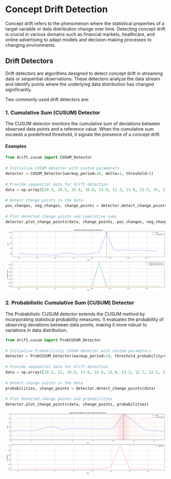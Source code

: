# **Concept Drift Detection**

Concept drift refers to the phenomenon where the statistical properties of a target variable or data distribution change over time. Detecting concept drift is crucial in various domains such as financial markets, healthcare, and online advertising to adapt models and decision-making processes to changing environments.

## **Drift Detectors**

Drift detectors are algorithms designed to detect concept drift in streaming data or sequential observations. These detectors analyze the data stream and identify points where the underlying data distribution has changed significantly.

Two commonly used drift detectors are:

### **1. Cumulative Sum (CUSUM) Detector**

The CUSUM detector monitors the cumulative sum of deviations between observed data points and a reference value. When the cumulative sum exceeds a predefined threshold, it signals the presence of a concept drift.

#### Examples

```python
from drift.cusum import CUSUM_Detector

# Initialize CUSUM detector with custom parameters
detector = CUSUM_Detector(warmup_period=10, delta=1, threshold=3)

# Provide sequential data for drift detection
data = np.array([20.3, 18.5, 15.6, 16.8, 15.9, 12.3, 21.8, 22.5, 15, 17.9, 20.2, 25.7, 100.2, 32.5, 32.9, 33.0, 32.2, 31.8, 30.5, 30.1])

# Detect change points in the data
pos_changes, neg_changes, change_points = detector.detect_change_points(data)

# Plot detected change points and cumulative sums
detector.plot_change_points(data, change_points, pos_changes, neg_changes)
```
![Image Alt Text](img/cusum.png)

### **2. Probabilistic Cumulative Sum (CUSUM) Detector**

The Probabilistic CUSUM detector extends the CUSUM method by incorporating statistical probability measures. It evaluates the probability of observing deviations between data points, making it more robust to variations in data distribution.

```python
from drift.cusum import ProbCUSUM_Detector

# Initialize Probabilistic CUSUM detector with custom parameters
detector = ProbCUSUM_Detector(warmup_period=10, threshold_probability=0.001)

# Provide sequential data for drift detection
data = np.array([10.2, 11, 10.5, 12.6, 15.8, 11.9, 13.2, 12.7, 12.5, 12.3, 12.9, 30.0, 21.2, 11.8, 10.5, 10.1])

# Detect change points in the data
probabilities, change_points = detector.detect_change_points(data)

# Plot detected change points and probabilities
detector.plot_change_points(data, change_points, probabilities)

```
![Image Alt Text](img/probcusum.png)